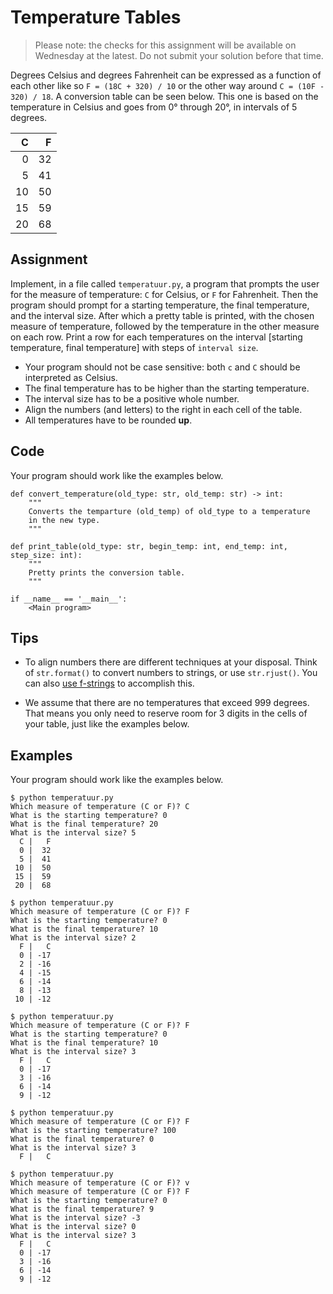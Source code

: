 # Temperature Tables

> Please note: the checks for this assignment will be available on Wednesday at the latest. Do not submit your solution before that time.

Degrees Celsius and degrees Fahrenheit can be expressed as a function of each other like so `F = (18C + 320) / 10` or the other way around `C = (10F - 320) / 18`. A conversion table can be seen below. This one is based on the temperature in Celsius and goes from 0° through 20°, in intervals of 5 degrees.

|      C |   F|
|-------:|---:|
|      0 |  32|
|      5 |  41|
|     10 |  50|
|     15 |  59|
|     20 |  68|


## Assignment

Implement, in a file called `temperatuur.py`, a program that prompts the user for the measure of temperature: `C` for Celsius, or `F` for Fahrenheit. Then the program should prompt for a starting temperature, the final temperature, and the interval size. After which a pretty table is printed, with the chosen measure of temperature, followed by the temperature in the other measure on each row. Print a row for each temperatures on the interval [starting temperature, final temperature] with steps of `interval size`.

* Your program should not be case sensitive: both `c` and `C` should be interpreted as Celsius.
* The final temperature has to be higher than the starting temperature.
* The interval size has to be a positive whole number.
* Align the numbers (and letters) to the right in each cell of the table.
* All temperatures have to be rounded **up**.

## Code

Your program should work like the examples below.

    def convert_temperature(old_type: str, old_temp: str) -> int:
        """
        Converts the temparture (old_temp) of old_type to a temperature
        in the new type.
        """

    def print_table(old_type: str, begin_temp: int, end_temp: int, step_size: int):
        """
        Pretty prints the conversion table.
        """

    if __name__ == '__main__':
        <Main program>

## Tips

* To align numbers there are different techniques at your disposal. Think of `str.format()` to convert numbers to strings, or use `str.rjust()`. You can also [use f-strings](https://peps.python.org/pep-0498/) to accomplish this.

* We assume that there are no temperatures that exceed 999 degrees. That means you only need to reserve room for 3 digits in the cells of your table, just like the examples below.

## Examples

Your program should work like the examples below.

    $ python temperatuur.py
    Which measure of temperature (C or F)? C
    What is the starting temperature? 0
    What is the final temperature? 20
    What is the interval size? 5
      C |   F
      0 |  32
      5 |  41
     10 |  50
     15 |  59
     20 |  68

    $ python temperatuur.py
    Which measure of temperature (C or F)? F
    What is the starting temperature? 0
    What is the final temperature? 10
    What is the interval size? 2
      F |   C
      0 | -17
      2 | -16
      4 | -15
      6 | -14
      8 | -13
     10 | -12

    $ python temperatuur.py
    Which measure of temperature (C or F)? F
    What is the starting temperature? 0
    What is the final temperature? 10
    What is the interval size? 3
      F |   C
      0 | -17
      3 | -16
      6 | -14
      9 | -12

    $ python temperatuur.py
    Which measure of temperature (C or F)? F
    What is the starting temperature? 100
    What is the final temperature? 0
    What is the interval size? 3
      F |   C

    $ python temperatuur.py
    Which measure of temperature (C or F)? v
    Which measure of temperature (C or F)? F
    What is the starting temperature? 0
    What is the final temperature? 9
    What is the interval size? -3
    What is the interval size? 0
    What is the interval size? 3
      F |   C
      0 | -17
      3 | -16
      6 | -14
      9 | -12
